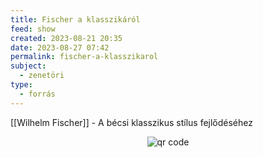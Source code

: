 ```yaml
---
title: Fischer a klasszikáról
feed: show
created: 2023-08-21 20:35
date: 2023-08-27 07:42
permalink: fischer-a-klasszikarol
subject:
  - zenetöri
type:
  - forrás
---
```


[[Wilhelm Fischer]] - A bécsi klasszikus stílus fejlődéséhez



<p style="text-align: center;"><img src="https://chart.googleapis.com/chart?cht=qr&chl=https://notes.andrasdenes.com/fischer-a-klasszikarol&chs=180x180&choe=UTF-8&chld=L|2" alt="qr code"></p>

